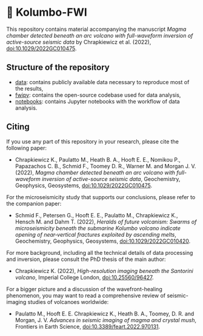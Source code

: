 # :volcano: Kolumbo-FWI
This repository contains material accompanying the manuscript  *Magma chamber detected beneath an arc volcano with
full-waveform inversion of active-source seismic data* by Chrapkiewicz et al. (2022), [doi:10.1029/2022GC010475](https://doi.org/10.1029/2022GC010475).


## Structure of the repository
- [data](data): contains publicly available data necessary to reproduce most of the results,
- [fwipy](fwipy): contains the open-source codebase used for data analysis,
- [notebooks](notebooks): contains Jupyter notebooks with the workflow of data analysis.

## Citing
If you use any part of this repository in your research, please cite the following paper:

- Chrapkiewicz K., Paulatto M., Heath B. A., Hooft E. E., Nomikou P., Papazachos C. B., Schmid F., Toomey D. R., Warner M. and Morgan J. V.
(2022), *Magma chamber detected beneath an arc volcano with full-waveform inversion of active-source seismic data*, Geochemistry, Geophysics, Geosystems, [doi:10.1029/2022GC010475](https://doi.org/10.1029/2022GC010475).

For the microseismicity study that supports our conclusions, please refer to the companion paper:

- Schmid F., Petersen G., Hooft E. E., Paulatto M., Chrapkiewicz K., Hensch M. and Dahm T. (2022), 
*Heralds of future volcanism: Swarms of microseismicity beneath the submarine Kolumbo volcano indicate opening of near‐vertical fractures exploited by ascending melts*, Geochemistry, Geophysics, Geosystems, [doi:10.1029/2022GC010420](https://doi.org/10.1029/2022GC010420).

For more background, including all the technical details of data processing and inversion, please consult the PhD thesis of the main author:

- Chrapkiewicz K. (2022), *High-resolution imaging beneath the Santorini volcano*, Imperial College London, [doi:10.25560/96427](https://doi.org/10.25560/96427).

For a bigger picture and a discussion of the wavefront-healing phenomenon, you may want to read a comprehensive review of seismic-imaging studies of volcanoes worldwide:

- Paulatto M., Hooft E. E. Chrapkiewicz K., Heath B. A., Toomey, D. R. and Morgan, J. V. *Advances in seismic imaging of magma and crystal mush*, Frontiers in Earth Science, [doi:10.3389/feart.2022.970131](https://doi.org/10.3389/feart.2022.970131).
